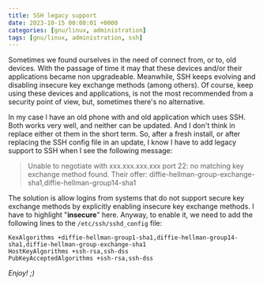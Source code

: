 ```yaml
---
title: SSH legacy support
date: 2023-10-15 00:00:01 +0000
categories: [gnu/linux, administration]
tags: [gnu/linux, administration, ssh]
---
```


Sometimes we found ourselves in the need of connect from, or to, old devices.
With the passage of time it may that these devices and/or their applications became non upgradeable.
Meanwhile, SSH keeps evolving and disabling insecure key exchange methods (among others).
Of course, keep using these devices and applications, is not the most recommended from a security point of view, but, sometimes there's no alternative.

In my case I have an old phone with and old application which uses SSH.
Both works very well, and neither can be updated.
And I don't think in replace either ot them in the short term.
So, after a fresh install, or after replacing the SSH config file in an update, I know I have to add legacy support to SSH when I see the following message:

> Unable to negotiate with xxx.xxx.xxx.xxx port 22: no matching key exchange method found. Their offer: diffie-hellman-group-exchange-sha1,diffie-hellman-group14-sha1

The solution is allow logins from systems that do not support secure key exchange methods by explicitly enabling insecure key exchange methods.
I have to highlight "**insecure**" here.
Anyway, to enable it, we need to add the following lines to the `/etc/ssh/sshd_config` file:

```shell
KexAlgorithms +diffie-hellman-group1-sha1,diffie-hellman-group14-sha1,diffie-hellman-group-exchange-sha1
HostKeyAlgorithms +ssh-rsa,ssh-dss
PubKeyAcceptedAlgorithms +ssh-rsa,ssh-dss
```

*Enjoy! ;)*
